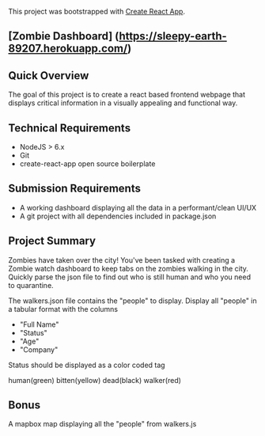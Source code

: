 This project was bootstrapped with [Create React App](https://github.com/facebookincubator/create-react-app).

## [Zombie Dashboard] (https://sleepy-earth-89207.herokuapp.com/)

## Quick Overview

The goal of this project is to create a react based frontend webpage that displays critical information in a visually appealing and functional way.

## Technical Requirements

- NodeJS > 6.x
- Git
- create-react-app open source boilerplate


## Submission Requirements
- A working dashboard displaying all the data in a performant/clean UI/UX
- A git project with all dependencies included in package.json


## Project Summary
Zombies have taken over the city! You've been tasked with creating a Zombie watch dashboard to keep tabs on the zombies walking in the city. Quickly parse the json file to find out who is still human and who you need to quarantine.

The walkers.json file contains the "people" to display.
Display all "people" in a tabular format with the columns 
- "Full Name"
- "Status"
- "Age"
- "Company"

Status should be displayed as a color coded tag

human(green)
bitten(yellow)
dead(black)
walker(red)

## Bonus
A mapbox map displaying all the "people" from walkers.js
